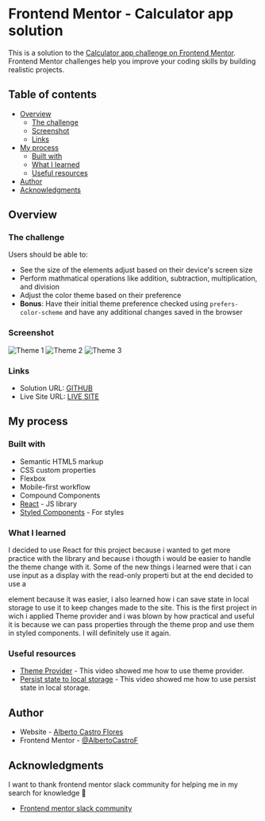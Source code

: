 # Frontend Mentor - Calculator app solution

This is a solution to the [Calculator app challenge on Frontend Mentor](https://www.frontendmentor.io/challenges/calculator-app-9lteq5N29). Frontend Mentor challenges help you improve your coding skills by building realistic projects.

## Table of contents

- [Overview](#overview)
  - [The challenge](#the-challenge)
  - [Screenshot](#screenshot)
  - [Links](#links)
- [My process](#my-process)
  - [Built with](#built-with)
  - [What I learned](#what-i-learned)
  - [Useful resources](#useful-resources)
- [Author](#author)
- [Acknowledgments](#acknowledgments)

## Overview

### The challenge

Users should be able to:

- See the size of the elements adjust based on their device's screen size
- Perform mathmatical operations like addition, subtraction, multiplication, and division
- Adjust the color theme based on their preference
- **Bonus**: Have their initial theme preference checked using `prefers-color-scheme` and have any additional changes saved in the browser

### Screenshot

![Theme 1](./public/images/theme1.png)
![Theme 2](./public/images/theme2.png)
![Theme 3](./public/images/theme3.png)

### Links

- Solution URL: [GITHUB](https://github.com/AlbertoCastroF/calculatorApp)
- Live Site URL: [LIVE SITE](https://your-live-site-url.com)

## My process

### Built with

- Semantic HTML5 markup
- CSS custom properties
- Flexbox
- Mobile-first workflow
- Compound Components
- [React](https://reactjs.org/) - JS library
- [Styled Components](https://styled-components.com/) - For styles

### What I learned

I decided to use React for this project because i wanted to get more practice with the library and because i thougth i would be easier to handle the theme change with it. Some of the new things i learned were that i can use input as a display with the read-only properti but at the end decided to use a <div> element because it was easier, i also learned how i can save state in local storage to use it to keep changes made to the site. This is the first project in wich i applied Theme provider and i was blown by how practical and useful it is because we can pass properties through the theme prop and use them in styled components. I will definitely use it again.

### Useful resources

- [Theme Provider](https://www.youtube.com/watch?v=G00V4tRx1ME&t=372s&ab_channel=WillCodeForViews) - This video showed me how to use theme provider.
- [Persist state to local storage](https://www.youtube.com/watch?v=fTP2gi7e3k8&ab_channel=BenAwad) - This video showed me how to use persist state in local storage.

## Author

- Website - [Alberto Castro Flores](https://www.linkedin.com/in/alberto-castro-flores-02007959/)
- Frontend Mentor - [@AlbertoCastroF](https://www.frontendmentor.io/profile/AlbertoCastroF)

## Acknowledgments

I want to thank frontend mentor slack community for helping me in my search for knowledge 🙏

- [Frontend mentor slack community](https://www.frontendmentor.io/slack)
